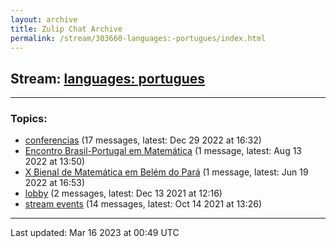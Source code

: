 ```yaml
---
layout: archive
title: Zulip Chat Archive
permalink: /stream/303660-languages:-portugues/index.html
---
```


## Stream: [languages: portugues](https://mattecapu.github.io/ct-zulip-archive/stream/303660-languages:-portugues/index.html)
---

### Topics:

* [conferencias](topic/topic_conferencias.html) (17 messages, latest: Dec 29 2022 at 16:32)
* [Encontro Brasil-Portugal em Matemática](topic/topic_Encontro.20Brasil-Portugal.20em.20Matem.C3.A1tica.html) (1 message, latest: Aug 13 2022 at 13:50)
* [X Bienal de Matemática em Belém do Pará](topic/topic_X.20Bienal.20de.20Matem.C3.A1tica.20em.20Bel.C3.A9m.20do.20Par.C3.A1.html) (1 message, latest: Jun 19 2022 at 16:53)
* [lobby](topic/topic_lobby.html) (2 messages, latest: Dec 13 2021 at 12:16)
* [stream events](topic/topic_stream.20events.html) (14 messages, latest: Oct 14 2021 at 13:26)

<hr><p>Last updated: Mar 16 2023 at 00:49 UTC</p>